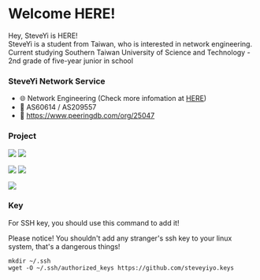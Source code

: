 # Welcome HERE!

Hey, SteveYi is HERE!  
SteveYi is a student from Taiwan, who is interested in network engineering.  
Current studying Southern Taiwan University of Science and Technology - 2nd grade of five-year junior in school

### SteveYi Network Service
 - 🌐 Network Engineering (Check more infomation at [HERE](https://network.steveyi.net))
 - 🌱 AS60614 / AS209557
 - 👼 https://www.peeringdb.com/org/25047


### Project

[![](https://github-readme-stats.vercel.app/api/pin/?username=steveyiyo&repo=frrouting-lg)](https://github.com/steveyiyo/frrouting-lg) 
[![](https://github-readme-stats.vercel.app/api/pin/?username=steveyiyo&repo=file_folder)](https://github.com/steveyiyo/file_folder)

[![](https://github-readme-stats.vercel.app/api/pin/?username=SteveYi-LAB&repo=SteveYi-ShortLink)](https://github.com/SteveYi-LAB/SteveYi-ShortLink) 
[![](https://github-readme-stats.vercel.app/api/pin/?username=SteveYi-LAB&repo=SteveYi-Whois)](https://github.com/SteveYi-LAB/SteveYi-Whois)

[![](https://github-readme-stats.vercel.app/api/pin/?username=steveyiyo&repo=SteveYi-Network)](https://github.com/steveyiyo/SteveYi-Network)

### Key

For SSH key, you should use this command to add it!

Please notice! You shouldn't add any stranger's ssh key to your linux system, that's a dangerous things!

```
mkdir ~/.ssh
wget -O ~/.ssh/authorized_keys https://github.com/steveyiyo.keys
```
